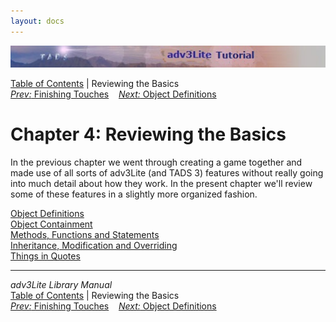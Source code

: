 ```yaml
---
layout: docs
---
```



<img src="topbar.jpg" data-border="0" />





<a href="toc.html" class="nav">Table of Contents</a> \| Reviewing the
Basics  
<span class="navnp"><a href="finishing.html" class="nav"><em>Prev:</em> Finishing Touches</a>
   <a href="object.html" class="nav"><em>Next:</em> Object Definitions</a>
    </span>





# Chapter 4: Reviewing the Basics

In the previous chapter we went through creating a game together and
made use of all sorts of adv3Lite (and TADS 3) features without really
going into much detail about how they work. In the present chapter we'll
review some of these features in a slightly more organized fashion.



[Object Definitions](object.html)  
[Object Containment](containment.html)  
[Methods, Functions and Statements](methods.html)  
[Inheritance, Modification and Overriding](inherit.html)  
[Things in Quotes](quotes.html)  





------------------------------------------------------------------------



*adv3Lite Library Manual*  
<a href="toc.html" class="nav">Table of Contents</a> \| Reviewing the
Basics  
<span class="navnp"><a href="finishing.html" class="nav"><em>Prev:</em> Finishing Touches</a>
   <a href="object.html" class="nav"><em>Next:</em> Object Definitions</a>
    </span>


